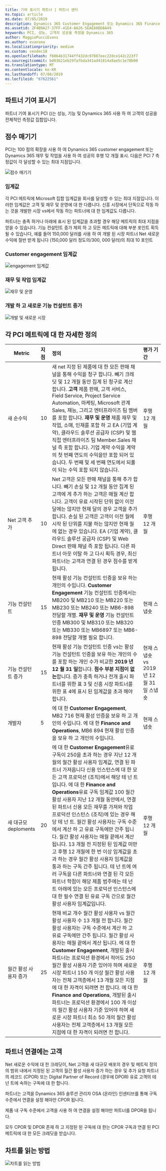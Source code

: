 ```yaml
---
title: 기여 표시기 파트너 | 파트너 센터
ms.topic: article
ms.date: 07/05/2019
description: Dynamics 365 Customer Engagement 또는 Dynamics 365 Finance and Operations를 사용 하 여 회사는 작동 하는 방법을 보여 주는 데이터
ms.assetid: 2F4B9A27-37FF-41E4-8A26-5EAE88DD8A49
keywords: PCI, 성능, 고객의 성공을 측정을 Dynamics 365
author: MaggiePucciEvans
ms.author: evansma
ms.localizationpriority: medium
ms.custom: seodec18
ms.openlocfilehash: f6064b31744ff432dc97887eec22dce142c223f7
ms.sourcegitcommit: bd83621eb29fafbda341ad41814a9ae5c1e78b00
ms.translationtype: MT
ms.contentlocale: ko-KR
ms.lasthandoff: 07/08/2019
ms.locfileid: "67622561"
---
```

## <a name="partner-contribution-indicators"></a>파트너 기여 표시기

파트너 기여 표시기 PCI ()는 성능, 기능 및 Dynamics 365 사용 하 여 고객의 성공을 전체적인 측정값 집합입니다.

## <a name="scoring"></a>점수 매기기

PCI는 100 점의 확장을 사용 하 여 Dynamics 365 customer engagement 또는 Dynamics 365 재무 및 작업을 사용 하 여 성공의 후행 12 개월 표시. 다음은 PCI 7 측정값이 각 달성할 수 있는 최대 지점입니다.

![점수 매기기](images/pci1.png)

### <a name="thresholds"></a>임계값

각 PCI 메트릭에 Microsoft 집합 임계값을 회사를 달성할 수 있는 최대 지점입니다. 이러한 임계값은 고객 및 재무 및 운영에 대 한 다릅니다. 신흥 시장에서 단독으로 작동 하는 것을 개발한 시장 vs에서 작동 하는 파트너에 대 한 임계값도 다릅니다.

파트너는 충족 하거나 아래에 표시 된 임계값을 초과할 경우 해당 메트릭의 최대 지점을 얻을 수 있습니다. 기능 컨설턴트 증가 제외 하 고 모든 메트릭에 대해 부분 포인트 획득 될 수 있습니다, 예를 들어 150,000 달러를 사용 하 여 개발 된 시장 파트너 Net 새로운 수익에 절반 받게 됩니다 (150,000 달러 정도의/300, 000 달러)의 최대 10 포인트

### <a name="customer-engagement-thresholds"></a>Customer engagement 임계값

![engagement 임계값](images/pci3.png)

### <a name="finance-and-operations-thresholds"></a>재무 및 작업 임계값

![재무 및 운영](images/pci4.png)

### <a name="developed-and-emerging-markets-functional-consultant-growth"></a>개발 하 고 새로운 기능 컨설턴트 증가 

![개발 및 새로운 시장](images/pci5.png)

## <a name="detailed-definitions-for-each-of-the-pci-metrics"></a>각 PCI 메트릭에 대 한 자세한 정의

|**Metric**   |**지점**   |**정의**   |**평가 기간**|
|---------------|:--------------------------|:-------------------|:----------|
|새 순수익|10|새 net 지정 된 제품에 대 한 모든 판매 채널을 통해 수익을 청구 합니다. 빼기 크레딧 및 12 개월 동안 집계 된 청구로 계산 합니다. **고객** 제품 판매, 고객 서비스, Field Service, Project Service Automation, 마케팅, Microsoft 관계 Sales, 재능, 그리고 엔터프라이즈 팀 멤버를 포함 합니다. **재무 및 운영** 제품 재무 및 작업, 소매, 인재를 포함 하 고 EA (기업 계약), 클라우드 솔루션 공급자 (CSP) 및 웹 직접 엔터프라이즈 팀 Member.Sales 채널 즉 포함 합니다. 기업 계약 수익을 계약의 첫 번째 연도의 수익을만 포함 되어 있습니다. 두 번째 및 세 번째 연도에서 되풀이 되는 수익 포함 되지 않습니다.|후행 12 개월|
|Net 고객 추가|10|Net 고객은 모든 판매 채널을 통해 추가 합니다. 빼기 손실 및 12 개월 동안 집계 된 고객에 게 추가 하는 고객은 매월 계산 합니다. 고객이 유료 시작된 단위 없이 이전 달에는 않지만 현재 달의 경우 고객을 추가 합니다. 손실 된 고객은 고객이 이전 월에 시작 된 단위를 지불 하는 않지만 현재 월에 없는 경우 있습니다. EA (기업 계약), 클라우드 솔루션 공급자 (CSP) 및 Web Direct 판매 채널 즉 포함 됩니다. 다른 파트너 아웃 이탈 하 고 다시 획득 경우, 최신 파트너는 고객과 연결 된 경우 점수를 받게 됩니다.|후행 12 개월|
|기능 컨설턴트|15 |현재 활성 기능 컨설턴트 인증을 보유 하는 개인의 수입니다. **Customer Engagement** 기능 컨설턴트 인증에서는 MB200 및 MB210 또는 MB220 또는 MB230 또는 MB240 또는 MB6-898 전달할 개별. **재무 및 운영** 기능 컨설턴트 인증 MB300 및 MB310 또는 MB320 또는 MB330 또는 MB6897 또는 MB6-898 전달할 개별 필요 합니다.|현재 스냅숏|
|기능 컨설턴트 증가|15|현재 활성 기능 컨설턴트 인증 vs는 활성 기능 컨설턴트 인증을 보유 하는 개인의 수를 포함 하는 개인 수가 비교한 **2019 년 12 월 31 일**합니다. **점수 부분 지점이 없는**합니다. 증가 충족 하거나 전개 출시 파트너를 위한 표 3 및 신흥 시장 파트너를 위한 표 4에 표시 된 임계값을 초과 해야 합니다.|현재 스냅숏 vs 2019 년 12 월 31 일 스냅숏|
|개발자|5|에 대 한 **Customer Engagement**, MB2 716 현재 활성 인증을 보유 하 고 개인의 수입니다. 에 대 한 **Finance and Operations**, MB6 894 현재 활성 인증을 보유 하 고 개인의 수입니다.|현재 스냅숏|
|새 대규모 deploments|20|에 대 한 **Customer Engagement**유료 구독이 250을 초과 하는 경우 지난 12 개월의 월간 활성 사용자 임계값, 연결 된 파트너 가져옵니다 신용 인스턴스에 대 한 모든 고객 프로덕션 (조직)에서 해당 테 넌 트입니다. 에 대 한 **Finance and Operations**유료 구독 임계값 100 월간 활성 사용자 지난 12 개월 동안에서, 연결 된 파트너 신용 모든 재무를 가져와 작업 프로덕션 인스턴스 (조직)에 있는 경우 해당 테 넌 트. 월간 활성 사용자는 구독 수준에서 계산 하 고 유료 구독에만 간주 됩니다. 월간 활성 사용자는 매월 끝에서 계산 됩니다. 13 개월 전 지정된 된 임계값 미만 고 후행 12 개월에 한 번 이상 임계값을 초과 하는 경우 월간 활성 사용자 임계값을 통과 하는 구독 간주 됩니다. 테 넌 트에 여러 구독을 다른 파트너와 연결 된 각 모든 파트너 학점이 해당 제품 범주에는 테 넌 트 아래에 있는 모든 프로덕션 인스턴스에 대 한 필수 연결 된 유료 구독 간으로 월간 활성 사용자 임계값입니다.|후행 12 개월|
|월간 활성 사용자 증가|25|현재 비교 개수 월간 활성 사용자 vs 월간 활성 사용자 수 13 개월 전 합니다. 월간 활성 사용자는 구독 수준에서 계산 하 고 유료 구독에만 간주 됩니다. 월간 활성 사용자는 매월 끝에서 계산 됩니다. 에 대 한 **Customer Engagement**, 개발된 출시 파트너는 프로덕션 환경에서 적어도 250 월간 활성 사용자 기준 있어야 하며 새로운 시장 파트너 150 개 이상 월간 활성 사용자는 전체 고객층에서 13 개월 모든 지점에 대 한 자격이 되려면 전 합니다. 에 대 한 **Finance and Operations**, 개발된 출시 파트너는 프로덕션 환경에서 100 개 이상의 월간 활성 사용자 기준 있어야 하며 새로운 시장 파트너 최소 50 개의 월간 활성 사용자는 전체 고객층에서 13 개월 모든 지점에 대 한 자격이 되려면 전 합니다.|후행 12 개월|

## <a name="customer-to-partner-association"></a>파트너 연결에는 고객

Net 새로운 수익에 대 한 크레딧이, Net 고객을 새 대규모 배포의 경우 및 메트릭 정의의 범위 내에서 지정된 된 고객의 월간 활성 사용자 증가 하는 경우 및 추가 요청 파트너의 레코드 (CPOR) 또는 Digital Partner of Record (경우에 DPOR) 유료 고객의 테 넌 트에 속하는 구독에 대 한 합니다.

파트너는 고객을 Dynamics 365 솔루션 관리자 OSA (온라인) 인센티브를 통해 구독 수준에서 연결을 설정 해야만 CPOR 됩니다.

제품 내 구독 수준에서 고객을 사용 하 여 연결을 설정 해야만 파트너를 DPOR을 됩니다.

모두 CPOR 및 DPOR 존재 하 고 지정된 된 구독에 대 한는 CPOR 구독과 연결 된 PCI 메트릭에 대 한 모든 크레딧을 받습니다.

## <a name="how-to-read-the-chart"></a>차트를 읽는 방법

![차트를 읽는 방법](images/pci2.png)








